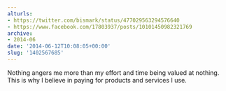 ```yaml
---
alturls:
- https://twitter.com/bismark/status/477029563294576640
- https://www.facebook.com/17803937/posts/10101450982321769
archive:
- 2014-06
date: '2014-06-12T10:08:05+00:00'
slug: '1402567685'
---
```


Nothing angers me more than my effort and time being valued at nothing. This is why I believe in paying for products and services I use.

